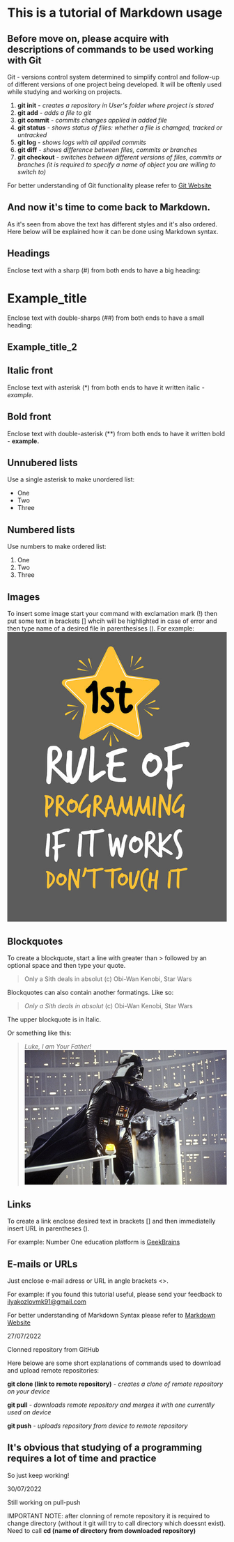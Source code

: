 # This is a tutorial of Markdown usage

## Before move on, please acquire with descriptions of commands to be used working with Git
Git - versions control system determined to simplify control and follow-up of different versions of one project being developed. It will be oftenly used while studying and working on projects.

1. **git init** - *creates a repository in User's folder where project is stored*
2. **git add** - *adds a file to git*
3. **git commit** - *commits changes applied in added file*
4. **git status** - *shows status of files: whether a file is chamged, tracked or untracked*
5. **git log** - *shows logs with all applied commits*
6. **git diff** - *shows difference between files, commits or branches*
7. **git checkout** - *switches between different versions of files, commits or branches (it is required to specify a name of object you are willing to switch to)*

For better understanding of Git functionality please refer to [Git Website](https://git-scm.com)

## And now it's time to come back to Markdown.
As it's seen from above the text has different styles and it's also ordered. Here below will be explained how it can be done using Markdown syntax.  

## Headings
Enclose text with a sharp (#) from both ends to have a big heading:
# Example_title

Enclose text with double-sharps (##) from both ends to have a small heading:
## Example_title_2

## Italic front
Enclose text with asterisk (*) from both ends to have it written italic - *example.*

## Bold front
Enclose text with double-asterisk (**) from both ends to have it written bold - **example.**

## Unnubered lists
Use a single asterisk to make unordered list:
* One
* Two
* Three

## Numbered lists
Use numbers to make ordered list:
1. One
2. Two
3. Three

## Images
To insert some image start your command with exclamation mark (!) then put some text in brackets [] whcih will be highlighted in case of error and then type name of a desired file in parenthesises ().
For example:
![Something went wrong, try again!](fun_pic.jpg)

## Blockquotes
To create a blockquote, start a line with greater than > followed by an optional space and then type your quote.
> Only a Sith deals in absolut (c) Obi-Wan Kenobi, Star Wars

Blockquotes can also contain another formatings. Like so:
> *Only a Sith deals in absolut* (c) Obi-Wan Kenobi, Star Wars

The upper blockquote is in Italic.

Or something like this:

> *Luke, I am Your Father!*
![Something went wrong, try again!](fun_pic2.jpg)

## Links
To create a link enclose desired text in brackets [] and then immediatelly insert URL in parentheses ().

For example:
Number One education platform is [GeekBrains](https://gb.ru/)

## E-mails or URLs
Just enclose e-mail adress or URL in angle brackets <>.

For example: if you found this tutorial useful, please send your feedback to <ilyakozlovmk91@gmail.com>

For better understanding of Markdown Syntax please refer to [Markdown Website](https://www.markdownguide.org)

27/07/2022

Clonned repository from GitHub

Here belowe are some short explanations of commands used to download and upload remote repositories:

**git clone (link to remote repository)** - *creates a clone of remote repository on your device*

**git pull** - *downloads remote repository and merges it with one currentlly used on device*

**git push** - *uploads repository from device to remote repository*

## It's obvious that studying of a programming requires a lot of time and practice
So just keep working!

30/07/2022

Still working on pull-push

IMPORTANT NOTE: after clonning of remote repository it is required to change directory (without it git will try to call directory which doessnt exist). Need to call **cd (name of directory from downloaded repository)**
